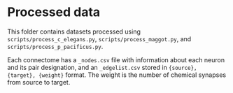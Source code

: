 # Processed data
This folder contains datasets processed using `scripts/process_c_elegans.py`, `scripts/process_maggot.py`, and `scripts/process_p_pacificus.py`.

Each connectome has a `_nodes.csv` file with information about each neuron and its 
pair designation, and an `_edgelist.csv` stored in `{source}, {target}, {weight}` format.
The weight is the number of chemical synapses from source to target.